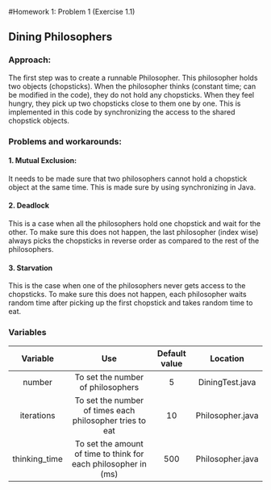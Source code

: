 #Homework 1: Problem 1 (Exercise 1.1)
## Dining Philosophers
### Approach:
The first step was to create a runnable Philosopher. This philosopher holds two objects (chopsticks). When the philosopher thinks (constant time; can be modified in the code), they do not hold any chopsticks. When they feel hungry, they pick up two chopsticks close to them one by one. This is implemented in this code by synchronizing the access to the shared chopstick objects. 
### Problems and workarounds:
#### 1. Mutual Exclusion:
It needs to be made sure that two philosophers cannot hold a chopstick object at the same time. This is made sure by using synchronizing in Java.
#### 2. Deadlock
This is a case when all the philosophers hold one chopstick and wait for the other. To make sure this does not happen, the last philosopher (index wise) always picks the chopsticks in reverse order as compared to the rest of the philosophers.
#### 3. Starvation
This is the case when one of the philosophers never gets access to the chopsticks. To make sure this does not happen, each philosopher waits random time after picking up the first chopstick and takes random time to eat.

### Variables
Variable | Use | Default value | Location
 :---: | :---: | :---: | :---:
number | To set the number of philosophers | 5 | DiningTest.java
iterations | To set the number of times each philosopher tries to eat | 10 | Philosopher.java
thinking_time | To set the amount of time to think for each philosopher in (ms) | 500 | Philosopher.java